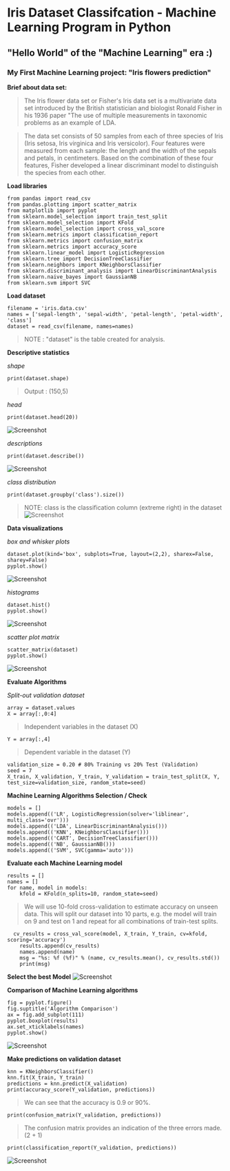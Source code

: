 # Iris Dataset Classifcation - Machine Learning Program in Python
## "Hello World" of the "Machine Learning" era :)
### My First Machine Learning project: "Iris flowers prediction"


**Brief about data set:**

> The Iris flower data set or Fisher's Iris data set is a multivariate data set introduced by the British statistician and biologist Ronald Fisher in his 1936 paper "The use of multiple measurements in taxonomic problems as an example of LDA.

> The data set consists of 50 samples from each of three species of Iris (Iris setosa, Iris virginica and Iris versicolor). Four features were measured from each sample: the length and the width of the sepals and petals, in centimeters. Based on the combination of these four features, Fisher developed a linear discriminant model to distinguish the species from each other.

**Load libraries**

```
from pandas import read_csv
from pandas.plotting import scatter_matrix
from matplotlib import pyplot
from sklearn.model_selection import train_test_split
from sklearn.model_selection import KFold
from sklearn.model_selection import cross_val_score
from sklearn.metrics import classification_report
from sklearn.metrics import confusion_matrix
from sklearn.metrics import accuracy_score
from sklearn.linear_model import LogisticRegression
from sklearn.tree import DecisionTreeClassifier
from sklearn.neighbors import KNeighborsClassifier
from sklearn.discriminant_analysis import LinearDiscriminantAnalysis
from sklearn.naive_bayes import GaussianNB
from sklearn.svm import SVC
```

**Load dataset**

```
filename = 'iris.data.csv'
names = ['sepal-length', 'sepal-width', 'petal-length', 'petal-width', 'class']
dataset = read_csv(filename, names=names)
```
> NOTE : "dataset" is the table created for analysis.

**Descriptive statistics**

*shape*
```
print(dataset.shape)
```
> Output : (150,5)

*head*
```
print(dataset.head(20))
```
![Screenshot](https://github.com/dheerajtuteja/IrisDataset_MachineLearning_Python/blob/master/Dataset.PNG)

*descriptions*
```
print(dataset.describe())
```
![Screenshot](https://github.com/dheerajtuteja/IrisDataset_MachineLearning_Python/blob/master/Description.PNG)

*class distribution*
```
print(dataset.groupby('class').size())
```
> NOTE: class is the classification column (extreme right) in the dataset
![Screenshot](https://github.com/dheerajtuteja/IrisDataset_MachineLearning_Python/blob/master/Class.PNG)

**Data visualizations**

*box and whisker plots*
```
dataset.plot(kind='box', subplots=True, layout=(2,2), sharex=False, sharey=False)
pyplot.show()
```
![Screenshot](https://github.com/dheerajtuteja/IrisDataset_MachineLearning_Python/blob/master/Bob%20%26%20Whisker.PNG)

*histograms*
```
dataset.hist()
pyplot.show()
```
![Screenshot](https://github.com/dheerajtuteja/IrisDataset_MachineLearning_Python/blob/master/Histogram.PNG)

*scatter plot matrix*
```
scatter_matrix(dataset)
pyplot.show()
```
![Screenshot](https://github.com/dheerajtuteja/IrisDataset_MachineLearning_Python/blob/master/Scatter%20Plot.PNG)

**Evaluate Algorithms**

*Split-out validation dataset*
```
array = dataset.values
X = array[:,0:4]
```
> Independent variables in the dataset (X)
```
Y = array[:,4]
```
> Dependent variable in the dataset (Y)
```
validation_size = 0.20 # 80% Training vs 20% Test (Validation)
seed = 7
X_train, X_validation, Y_train, Y_validation = train_test_split(X, Y, test_size=validation_size, random_state=seed)
```

**Machine Learning Algorithms Selection / Check**
```
models = []
models.append(('LR', LogisticRegression(solver='liblinear', multi_class='ovr')))
models.append(('LDA', LinearDiscriminantAnalysis()))
models.append(('KNN', KNeighborsClassifier()))
models.append(('CART', DecisionTreeClassifier()))
models.append(('NB', GaussianNB()))
models.append(('SVM', SVC(gamma='auto')))
```

**Evaluate each Machine Learning model**
```
results = []
names = []
for name, model in models:
	kfold = KFold(n_splits=10, random_state=seed)
```  
> We will use 10-fold cross-validation to estimate accuracy on unseen data. 
> This will split our dataset into 10 parts, e.g. the model will train on 9 and test on 1 and repeat for all combinations of train-test splits.
``` 
  cv_results = cross_val_score(model, X_train, Y_train, cv=kfold, scoring='accuracy')
	results.append(cv_results)
	names.append(name)
	msg = "%s: %f (%f)" % (name, cv_results.mean(), cv_results.std())
	print(msg)
```
**Select the best Model**
![Screenshot](https://github.com/dheerajtuteja/IrisDataset_MachineLearning_Python/blob/master/Model%20Output.PNG)

**Comparison of Machine Learning algorithms**
```
fig = pyplot.figure()
fig.suptitle('Algorithm Comparison')
ax = fig.add_subplot(111)
pyplot.boxplot(results)
ax.set_xticklabels(names)
pyplot.show()
```
![Screenshot](https://github.com/dheerajtuteja/IrisDataset_MachineLearning_Python/blob/master/Algorithm%20Comparison.PNG)

**Make predictions on validation dataset**
```
knn = KNeighborsClassifier()
knn.fit(X_train, Y_train)
predictions = knn.predict(X_validation)
print(accuracy_score(Y_validation, predictions))
```
> We can see that the accuracy is 0.9 or 90%.
```
print(confusion_matrix(Y_validation, predictions))
```
> The confusion matrix provides an indication of the three errors made.(2 + 1)
```
print(classification_report(Y_validation, predictions))
```
![Screenshot](https://github.com/dheerajtuteja/IrisDataset_MachineLearning_Python/blob/master/Output.PNG)
